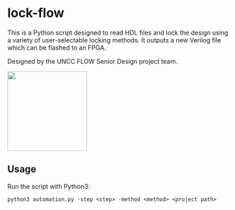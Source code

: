 # lock-flow

This is a Python script designed to read HDL files and lock the design using a variety of user-selectable locking methods. It outputs a new Verilog file which can be flashed to an FPGA.

Designed by the UNCC FLOW Senior Design project team.

<img src="https://emptytincan.com/r/781k9" width="180">

## Usage

Run the script with Python3:

`python3 automation.py -step <step> -method <method> <project path>`

